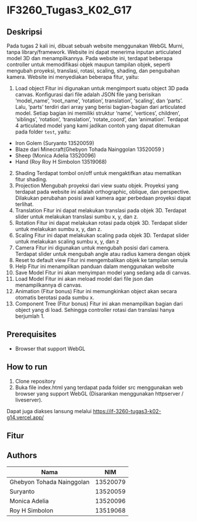 # IF3260_Tugas3_K02_G17

## Deskripsi

Pada tugas 2 kali ini, dibuat sebuah website menggunakan WebGL Murni, tanpa library/framework. Website ini dapat menerima inputan articulated model 3D dan menampilkannya. Pada website ini, terdapat beberapa controller untuk memodifikasi objek maupun tampilan objek, seperti mengubah proyeksi, translasi, rotasi, scaling, shading, dan pengubahan kamera.
Website ini menyediakan beberapa fitur, yaitu:
1. Load object
Fitur ini digunakan untuk mengimport suatu object 3D pada canvas.
Konfigurasi dari file adalah JSON file yang berisikan ‘model_name’, ‘root_name’, ‘rotation’, translation’, ‘scaling’, dan ‘parts’. Lalu, ‘parts’ terdiri dari array yang berisi bagian-bagian dari articulated model. Setiap bagian ini memiliki struktur ‘name’, ‘vertices’, children’, ‘siblings’, ‘rotation’, ‘translation’, ‘rotate_coord’, dan ‘animation’. Terdapat 4 articulated model yang kami jadikan contoh yang dapat ditemukan pada folder `test`, yaitu:
- Iron Golem (Suryanto 13520059)
- Blaze dari Minecraft(Ghebyon Tohada Nainggolan 13520059 )
- Sheep (Monica Adelia 13520096)
- Hand (Roy Roy H Simbolon 13519068)

2. Shading
Terdapat tombol on/off untuk mengaktifkan atau mematikan fitur shading.
3. Projection
Mengubah proyeksi dari view suatu objek. Proyeksi yang terdapat pada website ini adalah orthographic, oblique, dan perspective. Dilakukan perubahan posisi awal kamera agar perbedaan proyeksi dapat terlihat.
4. Translation
Fitur ini dapat melakukan translasi pada objek 3D. Terdapat slider untuk melakukan translasi sumbu x, y, dan z.
5. Rotation
Fitur ini dapat melakukan rotasi pada objek 3D. Terdapat slider untuk melakukan sumbu x, y, dan z.
6. Scaling
Fitur ini dapat melakukan scaling pada objek 3D. Terdapat slider untuk melakukan scaling sumbu x, y, dan z
7. Camera
Fitur ini digunakan untuk mengubah posisi dari camera. Terdapat slider untuk mengubah angle atau radius kamera dengan objek
8. Reset to default view
Fitur ini mengembalikan objek ke tampilan semula
9. Help
Fitur ini menampilkan panduan dalam menggunakan website
10. Save Model
Fitur ini akan menyimpan model yang sedang ada di canvas.
11. Load Model
Fitur ini akan meload model dari file json dan menampilkannya di canvas.
12. Animation (Fitur bonus)
Fitur ini memungkinkan object akan secara otomatis berotasi pada sumbu x.
13. Component Tree (Fitur bonus)
Fitur ini akan menampilkan bagian dari object yang di load. Sehingga controller rotasi dan translasi hanya berjumlah 1.


## Prerequisites

- Browser that support WebGL

## How to run

1. Clone repository
2. Buka file index.html yang terdapat pada folder src menggunakan web browser yang support WebGL (Disarankan menggunakan httpserver / liveserver).

Dapat juga diakses lansung melalui https://if-3260-tugas3-k02-g14.vercel.app/
## Fitur


## Authors

| Nama                      |   NIM    |
| ------------------------- | :------: |
| Ghebyon Tohada Nainggolan | 13520079 |
| Suryanto                  | 13520059 |
| Monica Adelia             | 13520096 |
| Roy H Simbolon            | 13519068 |
